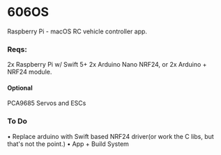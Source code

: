 # 606OS

Raspberry Pi - macOS RC vehicle controller app.

### Reqs:
2x Raspberry Pi w/ Swift 5+
2x Arduino Nano NRF24, or 2x Arduino + NRF24 module.
#### Optional
PCA9685
Servos and ESCs

### To Do
• Replace arduino with Swift based NRF24 driver(or work the C libs, but that's not the point.)
• App + Build System



